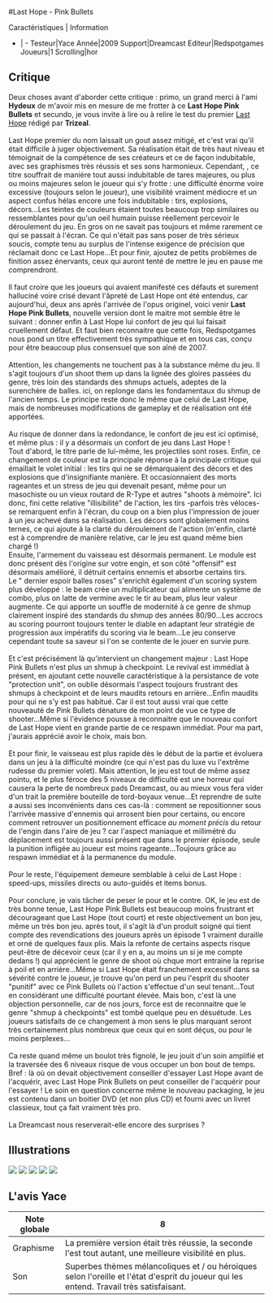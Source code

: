 #Last Hope - Pink Bullets

Caractéristiques | Information
- | -
Testeur|Yace
Année|2009
Support|Dreamcast
Editeur|Redspotgames
Joueurs|1
Scrolling|hor

## Critique
Deux choses avant d'aborder cette critique : primo, un grand merci à l'ami <b>Hydeux</b> de m'avoir mis en mesure de me frotter à ce <b>Last Hope Pink Bullets</b> et secundo, je vous invite à lire ou à relire le test du premier <a href="index.php?page=fiche&id=1170">Last Hope</a> rédigé par <b>Trizeal</b>.<br/><br/>Last Hope premier du nom laissait un gout assez mitigé, et c'est vrai qu'il était difficile à juger objectivement. Sa réalisation était de très haut niveau et témoignait de la compétence de ses créateurs et ce de façon indubitable, avec ses graphismes très réussis et ses sons harmonieux. Cependant, , ce titre souffrait de manière tout aussi indubitable de tares majeures, ou plus ou moins majeures selon le joueur qui s'y frotte : une difficulté énorme voire excessive (toujours selon le joueur), une visibilité vraiment médiocre et un aspect confus hélas encore une fois indubitable : tirs, explosions, décors...Les teintes de couleurs étaient toutes beaucoup trop similaires ou ressemblantes pour qu'un oeil humain puisse réellement percevoir le déroulement du jeu. En gros on ne savait pas toujours et même rarement ce qui se passait à l'écran. Ce qui n'était pas sans poser de très sérieux soucis, compte tenu au surplus de l'intense exigence de précision que réclamait donc ce Last Hope...Et pour finir, ajoutez de petits problèmes de finition assez énervants, ceux qui auront tenté de mettre le jeu en pause me comprendront.<br/><br/>Il faut croire que les joueurs qui avaient manifesté ces défauts et surement halluciné voire crisé devant l'âpreté de Last Hope ont été entendus, car aujourd'hui, deux ans après l'arrivée de l'opus originel, voici venir <b>Last Hope Pink Bullets</b>, nouvelle version dont le maitre mot semble être le suivant : donner enfin à Last Hope lui confort de jeu qui lui faisait cruellement défaut. Et faut bien reconnaitre que cette fois, Redspotgames nous pond un titre effectivement très sympathique et en tous cas, conçu pour être beaucoup plus consensuel que son aîné de 2007.<br/><br/>Attention, les changements ne touchent pas à la substance même du jeu. Il s'agit toujours d'un shoot them up dans la lignée des gloires passées du genre, très loin des standards des shmups actuels, adeptes de la surenchère de balles. ici, on replonge dans les fondamentaux du shmup de l'ancien temps. Le principe reste donc le même que celui de Last Hope, mais de nombreuses modifications de gameplay et de réalisation ont été apportées.<br/><br/>Au risque de donner dans la redondance, le confort de jeu est ici optimisé, et même plus : il y a désormais un confort de jeu dans Last Hope !<br/>Tout d'abord, le titre parle de lui-même, les projectiles sont roses. Enfin, ce changement de couleur est la principale réponse à la principale critique qui émaillait le volet initial : les tirs qui ne se démarquaient des décors et des explosions que d'insignifiante manière. Et occasionnaient des morts rageantes et un stress de jeu qui devenait pesant, même pour un masochiste ou un vieux routard de R-Type et autres "shoots à mémoire". Ici donc, fini cette relative "illisibilité" de l'action, les tirs -parfois très véloces- se remarquent enfin à l'écran, du coup on a bien plus l'impression de jouer à un jeu achevé dans sa réalisation. Les décors sont globalement moins ternes, ce qui ajoute à la clarté du déroulement de l'action (m'enfin, clarté est à comprendre de manière relative, car le jeu est quand même bien chargé !)<br/>Ensuite, l'armement du vaisseau est désormais permanent. Le module est donc présent dès l'origine sur votre engin, et son côté "offensif" est désormais amélioré, il détruit certains ennemis et absorbe certains tirs.<br/>Le " dernier espoir balles roses" s'enrichit également d'un scoring system plus développé : le beam crée un multiplicateur qui alimente un système de combo, plus on latte de vermine avec le tir au beam, plus leur valeur augmente. Ce qui apporte un souffle de modernité à ce genre de shmup clairement inspiré des standards du shmup des années 80/90...Les accrocs au scoring pourront toujours tenter le diable en adaptant leur stratégie de progression aux impératifs du scoring via le beam...Le jeu conserve cependant toute sa saveur si l'on se contente de le jouer en survie pure.<br/><br/>Et c'est précisément là qu'intervient un changement majeur : Last Hope Pink Bullets n'est plus un shmup à checkpoint. Le revival est immédiat à présent, en ajoutant cette nouvelle caractéristique à la persistance de vote "protection unit", on oublie désormais l'aspect toujours frustrant des shmups à checkpoint et de leurs maudits retours en arrière...Enfin maudits pour qui ne s'y est pas habitué. Car il est tout aussi vrai que cette nouveauté de Pink Bullets dénature de mon point de vue ce type de shooter...Même si l'évidence pousse à reconnaitre que le nouveau confort de Last Hope vient en grande partie de ce respawn immédiat. Pour ma part, j'aurais apprécié avoir le choix, mais bon. <br/><br/>Et pour finir, le vaisseau est plus rapide dès le début de la partie et évoluera dans un jeu à la difficulté moindre (ce qui n'est pas du luxe vu l'extrême rudesse du premier volet). Mais attention, le jeu est tout de même assez pointu, et le plus féroce des 5 niveaux de difficulté est une horreur qui causera la perte de nombreux pads Dreamcast, ou au mieux vous fera vider d'un trait la première bouteille de tord-boyaux venue...Et reprendre de suite a aussi ses inconvénients dans ces cas-là : comment se repositionner sous l'arrivée massive d'ennemis qui arrosent bien pour certains, ou encore comment retrouver un positionnement efficace <i> au moment précis</i> du retour de l'engin dans l'aire de jeu ? car l'aspect maniaque et millimétré du déplacement est toujours aussi présent que dans le premier épisode, seule la punition infligée au joueur est moins rageante...Toujours grâce au respawn immédiat et à la permanence du module.<br/><br/>Pour le reste, l'équipement demeure semblable à celui de Last Hope : speed-ups, missiles directs ou auto-guidés et items bonus.<br/><br/>Pour conclure, je vais tâcher de peser le pour et le contre. OK, le jeu est de très bonne tenue, Last Hope Pink Bullets est beaucoup moins frustrant et décourageant que Last Hope (tout court) et reste objectivement un bon jeu, même un très bon jeu. après tout, il s'agit là d'un produit soigné qui tient compte des revendications des joueurs après un épisode 1 vraiment duraille et orné de quelques faux plis. Mais la refonte de certains aspects risque peut-être de décevoir ceux  (car il y en a, au moins un si je me compte  dedans !) qui apprécient le genre de shoot où chque mort entraine la reprise à poil et en arrière...Même si Last Hope était franchement excessif dans sa sévérité contre le joueur, je trouve qu'on perd un peu l'esprit du shooter "punitif" avec ce Pink Bullets où l'action s'effectue d'un seul tenant...Tout en considérant une difficulté pourtant élevée. Mais bon, c'est là une objection personnelle, car de nos jours, force est de reconnaitre que le genre "shmup à checkpoints" est tombé quelque peu en désuétude. Les joueurs satisfaits de ce changement à mon sens le plus marquant seront très certainement plus nombreux que ceux qui en sont déçus, ou pour le moins perplexes...<br/><br/>Ca reste quand même un boulot très fignolé, le jeu jouit d'un soin amplifié et la traversée des 6 niveaux risque de vous occuper un bon bout de temps. Bref : là où on devait objectivement conseiller d'essayer Last Hope avant de l'acquérir, avec Last Hope Pink Bullets on peut conseiller de l'acquérir pour l'essayer ! Le soin en question concerne même le nouveau packaging, le jeu est contenu dans un boitier DVD (et non plus CD) et fourni avec un livret classieux, tout ça fait vraiment très pro.<br/><br/>La Dreamcast nous reserverait-elle encore des surprises ?

## Illustrations
![](http://www.shmup.com/images/thumbs/img_fiche_1_1302.jpg)
![](http://www.shmup.com/images/thumbs/img_fiche_2_1302.jpg)
![](http://www.shmup.com/images/thumbs/img_fiche_3_1302.jpg)
![](http://www.shmup.com/images/thumbs/img_fiche_4_1302.jpg)
![](http://www.shmup.com/images/thumbs/img_fiche_5_1302.jpg)

## L'avis Yace
Note globale|8
-|-
Graphisme|La première version était très réussie, la seconde l'est tout autant, une meilleure visibilité en plus.
Son|Superbes thèmes mélancoliques et / ou héroiques selon l'oreille et l'état d'esprit du joueur qui les entend.  Travail très satisfaisant.
